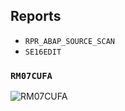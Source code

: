 ## Reports

- `RPR_ABAP_SOURCE_SCAN`
- `SE16EDIT`


### `RM07CUFA`

![RM07CUFA](https://user-images.githubusercontent.com/30869493/141964022-c9eee2dd-73cf-4fef-b707-f817a44dd80a.png)
